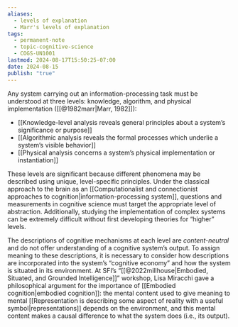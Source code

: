 ```yaml
---
aliases:
  - levels of explanation
  - Marr's levels of explanation
tags:
  - permanent-note
  - topic-cognitive-science
  - COGS-UN1001
lastmod: 2024-08-17T15:50:25-07:00
date: 2024-08-15
publish: "true"
---
```

Any system carrying out an information-processing task must be understood at three levels: knowledge, algorithm, and physical implementation ([[@1982marr|Marr, 1982]]):

- [[Knowledge-level analysis reveals general principles about a system’s significance or purpose]]
- [[Algorithmic analysis reveals the formal processes which underlie a system’s visible behavior]]
- [[Physical analysis concerns a system’s physical implementation or instantiation]]

These levels are significant because different phenomena may be described using unique, level-specific principles. Under the classical approach to the brain as an [[Computationalist and connectionist approaches to cognition|information-processing system]], questions and measurements in cognitive science must target the appropriate level of abstraction. Additionally, studying the implementation of complex systems can be extremely difficult without first developing theories for “higher” levels.

The descriptions of cognitive mechanisms at each level are *content-neutral* and do not offer understanding of a cognitive system’s output. To assign meaning to these descriptions, it is necessary to consider how descriptions are incorporated into the system’s “cognitive economy” and how the system is situated in its environment. At SFI’s “[[@2022millhouse|Embodied, Situated, and Grounded Intelligence]]” workshop, Lisa Miracchi gave a philosophical argument for the importance of [[Embodied cognition|embodied cognition]]: the mental content used to give meaning to mental [[Representation is describing some aspect of reality with a useful symbol|representations]] depends on the environment, and this mental content makes a causal difference to what the system does (i.e., its output).